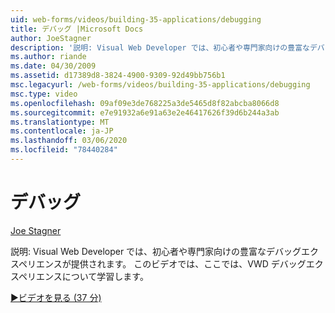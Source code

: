 ```yaml
---
uid: web-forms/videos/building-35-applications/debugging
title: デバッグ |Microsoft Docs
author: JoeStagner
description: '説明: Visual Web Developer では、初心者や専門家向けの豊富なデバッグエクスペリエンスが提供されます。 このビデオでは、VW について学習します。'
ms.author: riande
ms.date: 04/30/2009
ms.assetid: d17389d8-3824-4900-9309-92d49bb756b1
msc.legacyurl: /web-forms/videos/building-35-applications/debugging
msc.type: video
ms.openlocfilehash: 09af09e3de768225a3de5465d8f82abcba8066d8
ms.sourcegitcommit: e7e91932a6e91a63e2e46417626f39d6b244a3ab
ms.translationtype: MT
ms.contentlocale: ja-JP
ms.lasthandoff: 03/06/2020
ms.locfileid: "78440284"
---
```

# <a name="debugging"></a>デバッグ

[Joe Stagner](https://github.com/JoeStagner)

説明: Visual Web Developer では、初心者や専門家向けの豊富なデバッグエクスペリエンスが提供されます。 このビデオでは、ここでは、VWD デバッグエクスペリエンスについて学習します。

[&#9654;ビデオを見る (37 分)](https://channel9.msdn.com/Blogs/ASP-NET-Site-Videos/debugging)
